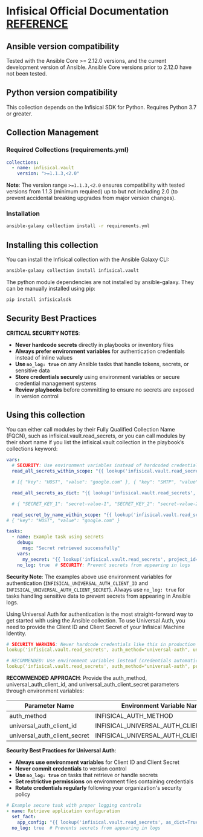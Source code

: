 # Infisical Official Documentation [REFERENCE](https://infisical.com/docs/integrations/platforms/ansible)

## Ansible version compatibility

Tested with the Ansible Core >= 2.12.0 versions, and the current development version of Ansible. Ansible Core versions prior to 2.12.0 have not been tested.
​

## Python version compatibility

This collection depends on the Infisical SDK for Python.
Requires Python 3.7 or greater.
​

## Collection Management

### Required Collections (requirements.yml)

```yaml
collections:
  - name: infisical.vault
    version: ">=1.1.3,<2.0"
```

**Note**: The version range `>=1.1.3,<2.0` ensures compatibility with tested versions from 1.1.3 (minimum required) up to but not including 2.0 (to prevent accidental breaking upgrades from major version changes).

### Installation

```bash
ansible-galaxy collection install -r requirements.yml
```

## Installing this collection

You can install the Infisical collection with the Ansible Galaxy CLI:

```bash
ansible-galaxy collection install infisical.vault
```

The python module dependencies are not installed by ansible-galaxy. They can be manually installed using pip:

```bash
pip install infisicalsdk
```

## Security Best Practices

**CRITICAL SECURITY NOTES**:
- **Never hardcode secrets** directly in playbooks or inventory files
- **Always prefer environment variables** for authentication credentials instead of inline values
- **Use `no_log: true`** on any Ansible tasks that handle tokens, secrets, or sensitive data
- **Store credentials securely** using environment variables or secure credential management systems
- **Review playbooks** before committing to ensure no secrets are exposed in version control

## Using this collection

You can either call modules by their Fully Qualified Collection Name (FQCN), such as infisical.vault.read_secrets, or you can call modules by their short name if you list the infisical.vault collection in the playbook’s collections keyword:

```yaml
vars:
  # SECURITY: Use environment variables instead of hardcoded credentials
  read_all_secrets_within_scope: "{{ lookup('infisical.vault.read_secrets', project_id='<>', path='/', env_slug='dev', url='https://app.infisical.com') }}"

  # [{ "key": "HOST", "value": "google.com" }, { "key": "SMTP", "value": "gmail.smtp.edu" }]

  read_all_secrets_as_dict: "{{ lookup('infisical.vault.read_secrets', as_dict=True, project_id='<>', path='/', env_slug='dev', url='https://app.infisical.com') }}"

  # { "SECRET_KEY_1": "secret-value-1", "SECRET_KEY_2": "secret-value-2" } -> Can be accessed as secrets.SECRET_KEY_1

  read_secret_by_name_within_scope: "{{ lookup('infisical.vault.read_secrets', project_id='<>', path='/', env_slug='dev', secret_name='HOST', url='https://app.infisical.com') }}"
# { "key": "HOST", "value": "google.com" }

tasks:
  - name: Example task using secrets
    debug:
      msg: "Secret retrieved successfully"
    vars:
      my_secret: "{{ lookup('infisical.vault.read_secrets', project_id='<project-id>', path='/', env_slug='dev', secret_name='API_KEY') }}"
    no_log: true  # SECURITY: Prevent secrets from appearing in logs
```

**Security Note**: The examples above use environment variables for authentication (`INFISICAL_UNIVERSAL_AUTH_CLIENT_ID` and `INFISICAL_UNIVERSAL_AUTH_CLIENT_SECRET`). Always use `no_log: true` for tasks handling sensitive data to prevent secrets from appearing in Ansible logs.

Using Universal Auth for authentication is the most straight-forward way to get started with using the Ansible collection.
To use Universal Auth, you need to provide the Client ID and Client Secret of your Infisical Machine Identity.

```yaml
# SECURITY WARNING: Never hardcode credentials like this in production
lookup('infisical.vault.read_secrets', auth_method="universal-auth", universal_auth_client_id='<client-id>', universal_auth_client_secret='<client-secret>' ...rest)

# RECOMMENDED: Use environment variables instead (credentials automatically loaded)
lookup('infisical.vault.read_secrets', auth_method="universal-auth", project_id='<project-id>', path='/', env_slug='dev')
```

**RECOMMENDED APPROACH**: Provide the auth_method, universal_auth_client_id, and universal_auth_client_secret parameters through environment variables:

| Parameter Name | Environment Variable Name |
|---|---|
| auth_method | INFISICAL_AUTH_METHOD |
| universal_auth_client_id | INFISICAL_UNIVERSAL_AUTH_CLIENT_ID |
| universal_auth_client_secret | INFISICAL_UNIVERSAL_AUTH_CLIENT_SECRET |

**Security Best Practices for Universal Auth**:
- **Always use environment variables** for Client ID and Client Secret
- **Never commit credentials** to version control
- **Use `no_log: true`** on tasks that retrieve or handle secrets
- **Set restrictive permissions** on environment files containing credentials
- **Rotate credentials regularly** following your organization's security policy

```yaml
# Example secure task with proper logging controls
- name: Retrieve application configuration
  set_fact:
    app_config: "{{ lookup('infisical.vault.read_secrets', as_dict=True, project_id='proj123', path='/app', env_slug='prod') }}"
  no_log: true  # Prevents secrets from appearing in logs
```
